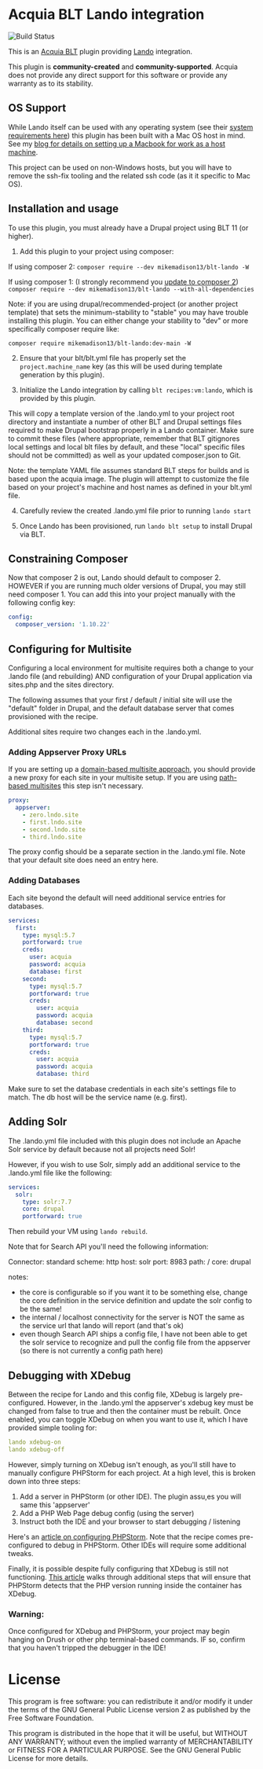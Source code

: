 Acquia BLT Lando integration
====
![Build Status](https://github.com/mikemadison13/blt-lando/actions/workflows/actions.yml/badge.svg?main)

This is an [Acquia BLT](https://github.com/acquia/blt) plugin providing [Lando](https://lando.dev/) integration.

This plugin is **community-created** and **community-supported**. Acquia does not provide any direct support for this software or provide any warranty as to its stability.

## OS Support ##

While Lando itself can be used with any operating system (see their [system requirements here](https://docs.lando.dev/basics/installation.html)) this plugin has been built with a Mac OS host in mind. See my [blog for details on setting up a Macbook for work as a host machine](https://mikemadison.net/blog/2020/7/21/setting-up-a-new-macbook-pro-for-local-development).

This project can be used on non-Windows hosts, but you will have to remove the ssh-fix tooling and the related ssh code (as it it specific to Mac OS).

## Installation and usage

To use this plugin, you must already have a Drupal project using BLT 11 (or higher).

1. Add this plugin to your project using composer:

If using composer 2:
`composer require --dev mikemadison13/blt-lando -W`

If using composer 1: (I strongly recommend you [update to composer 2](https://mikemadison.net/blog/2020/10/14/how-and-why-to-update-to-composer-2))
`composer require --dev mikemadison13/blt-lando --with-all-dependencies`

Note: if you are using drupal/recommended-project (or another project template) that sets the minimum-stability to "stable" you may have trouble installing this plugin. You can either change your stability to "dev" or more specifically composer require like:

`composer require mikemadison13/blt-lando:dev-main -W`

2. Ensure that your blt/blt.yml file has properly set the `project.machine_name` key (as this will be used during template generation by this plugin).

3. Initialize the Lando integration by calling `blt recipes:vm:lando`, which is provided by this plugin.

This will copy a template version of the .lando.yml to your project root directory and instantiate a number of other BLT and Drupal settings files required to make Drupal bootstrap properly in a Lando container. Make sure to commit these files (where appropriate, remember that BLT gitignores local settings and local blt files by default, and these "local" specific files should not be committed) as well as your updated composer.json to Git.

Note: the template YAML file assumes standard BLT steps for builds and is based upon the acquia image. The plugin will attempt to customize the file based on your project's machine and host names as defined in your blt.yml file.

4. Carefully review the created .lando.yml file prior to running `lando start`

5. Once Lando has been provisioned, run `lando blt setup` to install Drupal via BLT.

## Constraining Composer

Now that composer 2 is out, Lando should default to composer 2. HOWEVER if you are running much older versions of Drupal, you may still need composer 1. You can add this into your project manually with the following config key:

```yaml
config:
  composer_version: '1.10.22'
```

## Configuring for Multisite

Configuring a local environment for multisite requires both a change to your .lando file (and rebuilding) AND configuration of your Drupal application via sites.php and the sites directory.

The following assumes that your first / default / initial site will use the "default" folder in Drupal, and the default database server that comes provisioned with the recipe.

Additional sites require two changes each in the .lando.yml.

### Adding Appserver Proxy URLs

If you are setting up a [domain-based multisite approach](https://mikemadison.net/blog/2021/12/3/drupal-domain-vs-path-based-multisite-configuration), you should provide a new proxy for each site in your multisite setup. If you are using [path-based multisites](https://mikemadison.net/blog/2021/12/3/drupal-domain-vs-path-based-multisite-configuration) this step isn't necessary.

```yaml
proxy:
  appserver:
    - zero.lndo.site
    - first.lndo.site
    - second.lndo.site
    - third.lndo.site
```

The proxy config should be a separate section in the .lando.yml file. Note that your default site does need an entry here.

### Adding Databases

Each site beyond the default will need additional service entries for databases.

```yaml
services:
  first:
    type: mysql:5.7
    portforward: true
    creds:
      user: acquia
      password: acquia
      database: first
    second:
      type: mysql:5.7
      portforward: true
      creds:
        user: acquia
        password: acquia
        database: second
    third:
      type: mysql:5.7
      portforward: true
      creds:
        user: acquia
        password: acquia
        database: third
```

Make sure to set the database credentials in each site's settings file to match. The db host will be the service name (e.g. first).

## Adding Solr

The .lando.yml file included with this plugin does not include an Apache Solr service by default because not all projects need Solr!

However, if you wish to use Solr, simply add an additional service to the .lando.yml file like the following:

```yaml
services:
  solr:
    type: solr:7.7
    core: drupal
    portforward: true
```

Then rebuild your VM using `lando rebuild`.

Note that for Search API you'll need the following information:

Connector: standard
scheme: http
host: solr
port: 8983
path: /
core: drupal

notes:
* the core is configurable so if you want it to be something else, change the core definition in the service definition and update the solr config to be the same!
* the internal / localhost connectivity for the server is NOT the same as the service url that lando will report (and that's ok)
* even though Search API ships a config file, I have not been able to get the solr service to recognize and pull the config file from the appserver (so there is not currently a config path here)

## Debugging with XDebug

Between the recipe for Lando and this config file, XDebug is largely pre-configured. However, in the .lando.yml the appserver's xdebug key must be changed from false to true and then the container must be rebuilt. Once enabled, you can toggle XDebug on when you want to use it, which I have provided simple tooling for:

```yaml
lando xdebug-on
lando xdebug-off
```

However, simply turning on XDebug isn't enough, as you'll still have to manually configure PHPStorm for each project. At a high level, this is broken down into three steps:

1. Add a server in PHPStorm (or other IDE). The plugin assu,es you will same this 'appserver'
2. Add a PHP Web Page debug config (using the server)
3. Instruct both the IDE and your browser to start debugging / listening

Here's an [article on configuring PHPStorm](https://www.dannyenglander.com/blog/drupal-9-devops-recipe-for-setting-up-xdebug-3-with-lando-and-phpstorm/). Note that the recipe comes pre-configured to debug in PHPStorm. Other IDEs will require some additional tweaks.

Finally, it is possible despite fully configuring that XDebug is still not functioning. [This article](https://untoldhq.com/blog/2019/08/02/when-lando-phpstorm-and-xdebug-setup-gets-hairy) walks through additional steps that will ensure that PHPStorm detects that the PHP version running inside the container has XDebug.

### Warning:

Once configured for XDebug and PHPStorm, your project may begin hanging on Drush or other php terminal-based commands. IF so, confirm that you haven't tripped the debugger in the IDE!

# License

This program is free software: you can redistribute it and/or modify it under the terms of the GNU General Public License version 2 as published by the Free Software Foundation.

This program is distributed in the hope that it will be useful, but WITHOUT ANY WARRANTY; without even the implied warranty of MERCHANTABILITY or FITNESS FOR A PARTICULAR PURPOSE.  See the GNU General Public License for more details.
